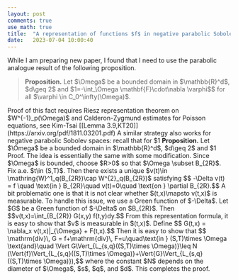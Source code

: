 ```yaml
---
layout: post
comments: true
use_math: true
title:  "A representation of functions $f$ in negative parabolic Sobolev spaces on bounded domain"
date:   2023-07-04 10:00:40 
---
```

 

<div>
While I am preparing new paper, I found that I need to use the parabolic analogue result of the following proposition.

<blockquote>
 <strong>Proposition.</strong> Let $\Omega$ be a bounded domain in $\mathbb{R}^d$, $d\geq 2$ and $1<p<\infty$. If $f\in W^{-1}_{p}(\Omega)$, then there exists $\mathbf{F} \in L_p(\Omega)$ such that $f=\mathrm{div}\,\mathbf{F}$ in $\Omega$, i.e.,
                                                                                                     $$\left<f,\varphi \right>=-\int_\Omega \mathbf{F}\cdot\nabla \varphi$$
   for all $\varphi \in C_0^\infty(\Omega)$.
</blockquote>
</div>
  Proof of this fact requires Riesz representation theorem on $W^{-1}_p(\Omega)$ and Calderon-Zygmund estimates for Poisson equations, see Kim-Tsai [[Lemma 3.9,KT20]](https://arxiv.org/pdf/1811.03201.pdf)  A similar strategy also works for negative parabolic Sobolev spaces: recall that for $1<s,q<\infty$, we define 
$$ \mathbb{H}^{-1}_{s,q}((S,T)\times \Omega) = \{ u : u=f+\mathrm{div} F\quad\text{in } (S,T)\times \Omega \}.$$    

<blockquote>
<strong>Proposition.</strong> Let $\Omega$ be a bounded domain in $\mathbb{R}^d$, $d\geq 2$ and $1<s,q<\infty$. If $u\in \mathbb{H}^{-q}_{s,q}((S,T)\times \Omega)$, then there exists $G\in L_{s,q}((S,T)\times \Omega)$ satisfying 
$$ u= \mathrm{div}\,G$$
                                                                                                   and 
                                                                                                   $$\Vert G\Vert_{s,q}\leq C \Vert{u}\Vert_{\mathbb{H}^{-1}_{s,q}}.$$
</blockquote>
Proof. The idea is essentially the same with some modification. Since $\Omega$ is bounded, choose $R>0$ so that $\Omega \subset B_{2R}$. Fix a.e. $t\in (S,T)$. Then there exists a unique $v(t)\in \mathring{W}^1_q(B_{2R})\cap W^{2}_q(B_{2R})$ satisfying 
$$ -\Delta v(t) = f \quad \text{in } B_{2R}\quad v(t)=0\quad \text{on } \partial B_{2R}.$$
A bit problematic one is that it is not clear whether $(t,x)\mapsto v(t,x)$ is measurable. To handle this issue, we use a Green function of $-\Delta$. Let $G$ be a Green function of $-\Delta$ on $B_{2R}$. Then 
$$v(t,x)=\int_{B_{2R}} G(x,y) f(t,y)dy.$$
From this representation formula, it is easy to show that $v$ is measurable in $(t,x)$. Define 
$$ G(t,x) = \nabla_x v(t,x)|_{\Omega} + F(t,x).$$
Then it is easy to show that 
$$ \mathrm{div}\, G = f+\mathrm{div}\, F=u\quad\text{in } (S,T)\times \Omega \text{and}\quad \Vert G\Vert_{L_{s,q}((S,T)\times \Omega)}\leq N (\Vert{f}\Vert_{L_{s,q}((S,T)\times \Omega)}+\Vert{G}\Vert_{L_{s,q}((S,T)\times \Omega)}),$$
 where the constant $N$ depends on the diameter of $\Omega$, $s$, $q$, and $d$. This completes the proof.
